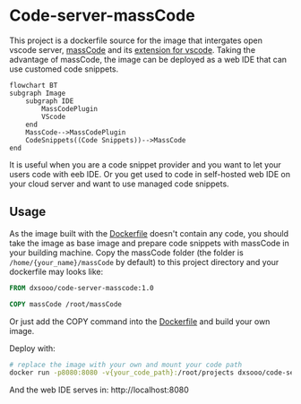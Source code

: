 # Code-server-massCode

This project is a dockerfile source for the image that intergates open vscode server, [massCode](https://masscode.io/) and its [extension for vscode](https://marketplace.visualstudio.com/items?itemName=AntonReshetov.masscode-assistant). Taking the advantage of massCode, the image can be deployed as a web IDE that can use customed code snippets.

```mermaid
flowchart BT
subgraph Image
	subgraph IDE
		MassCodePlugin
		VScode
	end
	MassCode-->MassCodePlugin
	CodeSnippets((Code Snippets))-->MassCode
end
```

It is useful when you are a code snippet provider and you want to let your users code with eeb IDE. Or you get used to code in self-hosted web IDE on your cloud server and want to use managed code snippets.

## Usage

As the image built with the [Dockerfile](./Dockerfile) doesn't contain any code, you should take the image as base image and prepare 
code snippets with massCode in your building machine. Copy the massCode folder (the folder is `/home/{your_name}/massCode` by default) to this project directory and your dockerfile may looks like:

```dockerfile
FROM dxsooo/code-server-masscode:1.0

COPY massCode /root/massCode
```

Or just add the COPY command into the [Dockerfile](./Dockerfile) and build your own image.

Deploy with:

```bash
# replace the image with your own and mount your code path
docker run -p8080:8080 -v{your_code_path}:/root/projects dxsooo/code-server-masscode:1.0
```

And the web IDE serves in: http://localhost:8080
